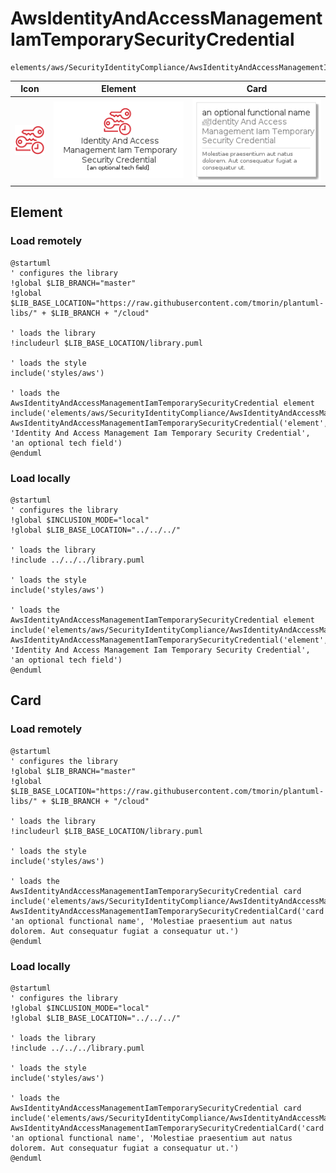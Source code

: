 # AwsIdentityAndAccessManagementIamTemporarySecurityCredential
```text
elements/aws/SecurityIdentityCompliance/AwsIdentityAndAccessManagementIamTemporarySecurityCredential
```
| Icon | Element | Card |
| :-: | :-: | --- |
| ![AwsIdentityAndAccessManagementIamTemporarySecurityCredential icon](../../../icons/aws/SecurityIdentityCompliance/AwsIdentityAndAccessManagementIamTemporarySecurityCredential.png) | ![AwsIdentityAndAccessManagementIamTemporarySecurityCredential element](AwsIdentityAndAccessManagementIamTemporarySecurityCredential.element.png) | ![AwsIdentityAndAccessManagementIamTemporarySecurityCredential card](AwsIdentityAndAccessManagementIamTemporarySecurityCredential.card.png) |
## Element
### Load remotely
```plantuml
@startuml
' configures the library
!global $LIB_BRANCH="master"
!global $LIB_BASE_LOCATION="https://raw.githubusercontent.com/tmorin/plantuml-libs/" + $LIB_BRANCH + "/cloud"

' loads the library
!includeurl $LIB_BASE_LOCATION/library.puml

' loads the style
include('styles/aws')

' loads the AwsIdentityAndAccessManagementIamTemporarySecurityCredential element
include('elements/aws/SecurityIdentityCompliance/AwsIdentityAndAccessManagementIamTemporarySecurityCredential')
AwsIdentityAndAccessManagementIamTemporarySecurityCredential('element', 'Identity And Access Management Iam Temporary Security Credential', 'an optional tech field')
@enduml
```
### Load locally
```plantuml
@startuml
' configures the library
!global $INCLUSION_MODE="local"
!global $LIB_BASE_LOCATION="../../../"

' loads the library
!include ../../../library.puml

' loads the style
include('styles/aws')

' loads the AwsIdentityAndAccessManagementIamTemporarySecurityCredential element
include('elements/aws/SecurityIdentityCompliance/AwsIdentityAndAccessManagementIamTemporarySecurityCredential')
AwsIdentityAndAccessManagementIamTemporarySecurityCredential('element', 'Identity And Access Management Iam Temporary Security Credential', 'an optional tech field')
@enduml
```
## Card
### Load remotely
```plantuml
@startuml
' configures the library
!global $LIB_BRANCH="master"
!global $LIB_BASE_LOCATION="https://raw.githubusercontent.com/tmorin/plantuml-libs/" + $LIB_BRANCH + "/cloud"

' loads the library
!includeurl $LIB_BASE_LOCATION/library.puml

' loads the style
include('styles/aws')

' loads the AwsIdentityAndAccessManagementIamTemporarySecurityCredential card
include('elements/aws/SecurityIdentityCompliance/AwsIdentityAndAccessManagementIamTemporarySecurityCredential')
AwsIdentityAndAccessManagementIamTemporarySecurityCredentialCard('card', 'an optional functional name', 'Molestiae praesentium aut natus dolorem. Aut consequatur fugiat a consequatur ut.')
@enduml
```
### Load locally
```plantuml
@startuml
' configures the library
!global $INCLUSION_MODE="local"
!global $LIB_BASE_LOCATION="../../../"

' loads the library
!include ../../../library.puml

' loads the style
include('styles/aws')

' loads the AwsIdentityAndAccessManagementIamTemporarySecurityCredential card
include('elements/aws/SecurityIdentityCompliance/AwsIdentityAndAccessManagementIamTemporarySecurityCredential')
AwsIdentityAndAccessManagementIamTemporarySecurityCredentialCard('card', 'an optional functional name', 'Molestiae praesentium aut natus dolorem. Aut consequatur fugiat a consequatur ut.')
@enduml
```
